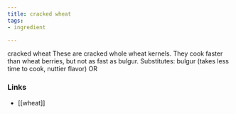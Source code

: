 ```yaml
---
title: cracked wheat
tags:
- ingredient

---
```

cracked wheat These are cracked whole wheat kernels. They cook faster than wheat berries, but not as fast as bulgur. Substitutes: bulgur (takes less time to cook, nuttier flavor) OR

### Links

* [[wheat]]
